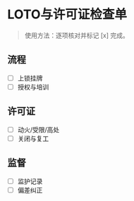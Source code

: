 # LOTO与许可证检查单

> 使用方法：逐项核对并标记 [x] 完成。

## 流程

- [ ] 上锁挂牌
- [ ] 授权与培训

## 许可证

- [ ] 动火/受限/高处
- [ ] 关闭与复工

## 监督

- [ ] 监护记录
- [ ] 偏差纠正
